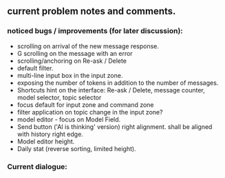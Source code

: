 ## current problem notes and comments.

### noticed bugs / improvements (for later discussion):
- scrolling on arrival of the new message response.
- G scrolling on the message with an error
- scrolling/anchoring on Re-ask / Delete
- default filter.
- multi-line input box in the input zone.
- exposing the number of tokens in addition to the number of messages.
- Shortcuts hint on the interface: Re-ask / Delete, message counter, model selector, topic selector
- focus default for input zone and command zone
- filter application on topic change in the input zone?
- model editor - focus on Model Field.
- Send button ('AI is thinking' version) right alignment. shall be aligned with history right edge.
- Model editor height.
- Daily stat (reverse sorting, limited height).

### Current dialogue:

